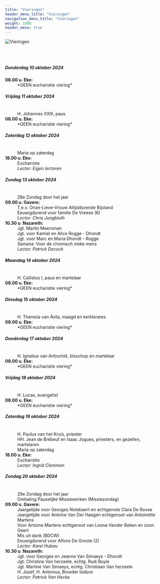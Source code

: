 ```yaml
---
title: "Vieringen"
header_menu_title: "Vieringen"
navigation_menu_title: "Vieringen"
weight: 1000
header_menu: true
---
```


![Vieringen](images/liturgische-vieringen.jpg)

<br>
<br>

##### Donderdag 10 oktober 2024  
<dl><dt><b>08.00 u. Eke:</b></dt><dd>*GEEN eucharistie viering*</dd>
</dl>

##### Vrijdag 11 oktober 2024  
<dl><dt>&nbsp;</dt><dd>H. Johannes XXIII, paus<br></dd><dt><b>08.00 u. Eke:</b></dt><dd>*GEEN eucharistie viering*</dd>
</dl>

##### Zaterdag 12 oktober 2024  
<dl><dt>&nbsp;</dt><dd>Maria op zaterdag<br></dd><dt><b>18.00 u. Eke:</b></dt><dd>Eucharistie<br><i>Lector: Eigen lectoren</i></dd>
</dl>

##### Zondag 13 oktober 2024  
<dl><dt>&nbsp;</dt><dd>28e Zondag door het jaar<br></dd><dt><b>09.00 u. Gavere:</b></dt><dd>T.e.v. Onze-Lieve-Vrouw Altijddurende Bijstand<br>Eeuwigdurend voor familie De Vreese (6)<br><i>Lector: Chris Jungbluth</i></dd>
<dt><b>10.30 u. Nazareth:</b></dt><dd>Jgt. Martin Meersman<br>Jgt. voor Kamiel en Alice Rogge  - Dhondt<br>Jgt. voor Marc en Maria Dhondt - Rogge<br>Samana: Voor de chronisch zieke mens<br><i>Lector: Patrick Decock</i></dd>
</dl>

##### Maandag 14 oktober 2024  
<dl><dt>&nbsp;</dt><dd>H. Callistus I, paus en martelaar<br></dd><dt><b>08.00 u. Eke:</b></dt><dd>*GEEN eucharistie viering*</dd>
</dl>

##### Dinsdag 15 oktober 2024  
<dl><dt>&nbsp;</dt><dd>H. Theresia van Ávila, maagd en kerklerares<br></dd><dt><b>08.00 u. Eke:</b></dt><dd>*GEEN eucharistie viering*</dd>
</dl>

##### Donderdag 17 oktober 2024  
<dl><dt>&nbsp;</dt><dd>H. Ignatius van Antiochië, bisschop en martelaar<br></dd><dt><b>08.00 u. Eke:</b></dt><dd>*GEEN eucharistie viering*</dd>
</dl>

##### Vrijdag 18 oktober 2024  
<dl><dt>&nbsp;</dt><dd>H. Lucas, evangelist<br></dd><dt><b>08.00 u. Eke:</b></dt><dd>*GEEN eucharistie viering*</dd>
</dl>

##### Zaterdag 19 oktober 2024  
<dl><dt>&nbsp;</dt><dd>H. Paulus van het Kruis, priester<br>HH. Jean de Brébeuf en Isaac Jogues, priesters, en gezellen, martelaren<br>Maria op zaterdag<br></dd><dt><b>18.00 u. Eke:</b></dt><dd>Eucharistie<br><i>Lector: Ingrid Clemmen</i></dd>
</dl>

##### Zondag 20 oktober 2024  
<dl><dt>&nbsp;</dt><dd>29e Zondag door het jaar<br>Omhaling Pauselijke Missiewerken (Missiezondag)<br></dd><dt><b>09.00 u. Gavere:</b></dt><dd>Jaargetijde voor Georges Notebaert en echtgenote Clara De Roose<br>Jaargetijde voor Antoine Van Der Haegen echtgenoot van Antoinette Martens<br>Voor Antoine Martens echtgenoot van Leona Vander Beken en zoon Geert<br>Mis uit dank (BDCW)<br>Eeuwigdurend voor Alfons De Groote (2)<br><i>Lector: Karel Hubau</i></dd>
<dt><b>10.30 u. Nazareth:</b></dt><dd>Jgt. voor Georges en Jeanne Van Simaeys - Dhondt<br>Jgt. Christine Van herzeele, echtg. Rudi Buyle<br>Jgt. Martine Van Simaeys, echtg. Christiaan Van herzeele<br>H. Jozef, H. Antonius, Broeder Isidoor<br><i>Lector: Patrick Van Hecke</i></dd>
</dl>
<br>
<br>
<br>


